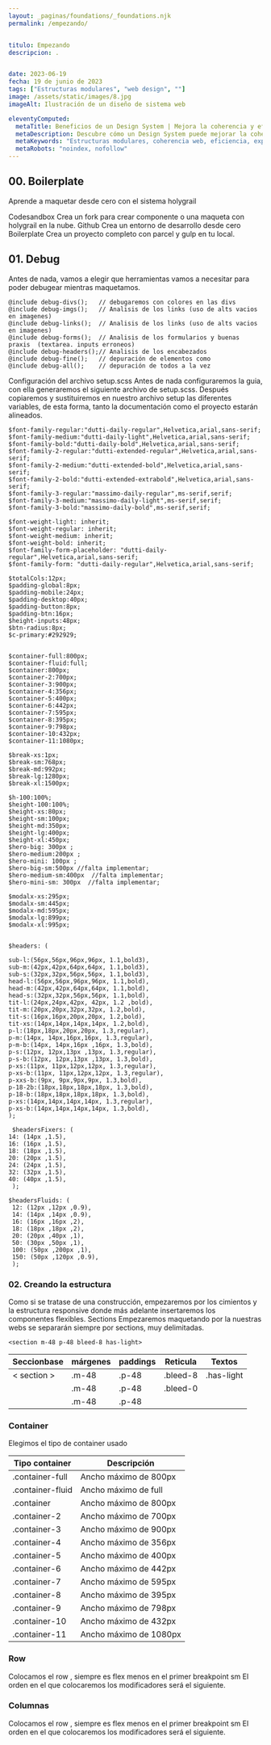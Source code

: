 ```yaml
---
layout: _paginas/foundations/_foundations.njk
permalink: /empezando/


titulo: Empezando
descripcion: .


date: 2023-06-19
fecha: 19 de junio de 2023
tags: ["Estructuras modulares", "web design", ""]
image: /assets/static/images/8.jpg
imageAlt: Ilustración de un diseño de sistema web

eleventyComputed:
  metaTitle: Beneficios de un Design System | Mejora la coherencia y eficiencia de tu web
  metaDescription: Descubre cómo un Design System puede mejorar la coherencia y eficiencia de tu sitio web. Obtén más clics y mejora la experiencia de usuario. 💡 ¡Conoce los beneficios ahora!
  metaKeywords: "Estructuras modulares, coherencia web, eficiencia, experiencia de usuario"
  metaRobots: "noindex, nofollow"
---
```

## 00. Boilerplate
Aprende a maquetar desde cero con el sistema holygrail

Codesandbox
Crea un fork para crear componente o una maqueta con holygrail en la nube.
Github
Crea un entorno de desarrollo desde cero
Boilerplate
Crea un proyecto completo con parcel y gulp en tu local.


## 01. Debug
Antes de nada, vamos a elegir que herramientas vamos a necesitar para poder debugear mientras maquetamos.
```
@include debug-divs();   // debugaremos con colores en las divs
@include debug-imgs();   // Analisis de los links (uso de alts vacios  en imagenes)
@include debug-links();  // Analisis de los links (uso de alts vacios  en imagenes)
@include debug-forms();  // Analisis de los formularios y buenas praxis  (textarea. inputs erroneos)
@include debug-headers();// Analisis de los encabezados
@include debug-fine();   // depuración de elementos como 
@include debug-all();    // depuración de todos a la vez
```
Configuración del archivo setup.scss
Antes de nada configuraremos la guia, con ella generaremos el siguiente archivo de setup.scss. Después copiaremos y sustituiremos en nuestro archivo setup las diferentes variables, de esta forma, tanto la documentación como el proyecto estarán alineados.

```
$font-family-regular:"dutti-daily-regular",Helvetica,arial,sans-serif;
$font-family-medium:"dutti-daily-light",Helvetica,arial,sans-serif;
$font-family-bold:"dutti-daily-bold",Helvetica,arial,sans-serif;
$font-family-2-regular:"dutti-extended-regular",Helvetica,arial,sans-serif;
$font-family-2-medium:"dutti-extended-bold",Helvetica,arial,sans-serif;
$font-family-2-bold:"dutti-extended-extrabold",Helvetica,arial,sans-serif;
$font-family-3-regular:"massimo-daily-regular",ms-serif,serif;
$font-family-3-medium:"massimo-daily-light",ms-serif,serif;
$font-family-3-bold:"massimo-daily-bold",ms-serif,serif;

$font-weight-light: inherit;
$font-weight-regular: inherit;
$font-weight-medium: inherit;
$font-weight-bold: inherit;
$font-family-form-placeholder: "dutti-daily-regular",Helvetica,arial,sans-serif;
$font-family-form: "dutti-daily-regular",Helvetica,arial,sans-serif;

$totalCols:12px;
$padding-global:8px;
$padding-mobile:24px;
$padding-desktop:40px;
$padding-button:8px;
$padding-btn:16px;
$height-inputs:48px;
$btn-radius:8px;
$c-primary:#292929;


$container-full:800px;
$container-fluid:full;
$container:800px;
$container-2:700px;
$container-3:900px;
$container-4:356px;
$container-5:400px;
$container-6:442px;
$container-7:595px;
$container-8:395px;
$container-9:798px;
$container-10:432px;
$container-11:1080px;

$break-xs:1px;
$break-sm:768px;
$break-md:992px;
$break-lg:1280px;
$break-xl:1500px;

$h-100:100%;
$height-100:100%;
$height-xs:80px;
$height-sm:100px;
$height-md:350px;
$height-lg:400px;
$height-xl:450px;
$hero-big: 300px ;
$hero-medium:200px ;
$hero-mini: 100px ;
$hero-big-sm:500px //falta implementar;
$hero-medium-sm:400px  //falta implementar;
$hero-mini-sm: 300px  //falta implementar;

$modalx-xs:295px;
$modalx-sm:445px;
$modalx-md:595px;
$modalx-lg:899px;
$modalx-xl:995px;


$headers: (
 
sub-l:(56px,56px,96px,96px, 1.1,bold3), 
sub-m:(42px,42px,64px,64px, 1.1,bold3), 
sub-s:(32px,32px,56px,56px, 1.1,bold3), 
head-l:(56px,56px,96px,96px, 1.1,bold), 
head-m:(42px,42px,64px,64px, 1.1,bold), 
head-s:(32px,32px,56px,56px, 1.1,bold), 
tit-l:(24px,24px,42px, 42px, 1.2 ,bold), 
tit-m:(20px,20px,32px,32px, 1.2,bold), 
tit-s:(16px,16px,20px,20px, 1.2,bold), 
tit-xs:(14px,14px,14px,14px, 1.2,bold), 
p-l:(18px,18px,20px,20px, 1.3,regular), 
p-m:(14px, 14px,16px,16px, 1.3,regular), 
p-m-b:(14px, 14px,16px ,16px, 1.3,bold), 
p-s:(12px, 12px,13px ,13px, 1.3,regular), 
p-s-b:(12px, 12px,13px ,13px, 1.3,bold), 
p-xs:(11px, 11px,12px,12px, 1.3,regular), 
p-xs-b:(11px, 11px,12px,12px, 1.3,regular), 
p-xxs-b:(9px, 9px,9px,9px, 1.3,bold), 
p-18-2b:(18px,18px,18px,18px, 1.3,bold), 
p-18-b:(18px,18px,18px,18px, 1.3,bold), 
p-xs:(14px,14px,14px,14px, 1.3,regular), 
p-xs-b:(14px,14px,14px,14px, 1.3,bold),
);

 $headersFixers: (
14: (14px ,1.5),
16: (16px ,1.5),
18: (18px ,1.5),
20: (20px ,1.5),
24: (24px ,1.5),
32: (32px ,1.5),
40: (40px ,1.5),
 );

$headersFluids: (
 12: (12px ,12px ,0.9),
 14: (14px ,14px ,0.9),
 16: (16px ,16px ,2),
 18: (18px ,18px ,2),
 20: (20px ,40px ,1),
 50: (30px ,50px ,1),
 100: (50px ,200px ,1),
 150: (50px ,120px ,0.9),
 );

```

###  02. Creando la estructura
Como si se tratase de una construcción, empezaremos por los cimientos y la estructura responsive donde más adelante insertaremos los componentes flexibles.
Sections
Empezaremos maquetando por la
nuestras webs se separarán siempre por sections, muy delimitadas.
```
<section m-48 p-48 bleed-8 has-light>
```

| Seccionbase | márgenes | paddings | Reticula | Textos     |
|-------------|----------|----------|----------|------------|
| < section >   | .m-48    | .p-48    | .bleed-8 | .has-light |
|             | .m-48    | .p-48    | .bleed-0 |            |
|             | .m-48    | .p-48    |          |            |


### Container
Elegimos el tipo de container usado



| Tipo container         |      Descripción          |
|-------------------|--------------------------|
| .container-full   |   Ancho máximo de 800px     |
| .container-fluid  |	  Ancho máximo de full   |
| .container	      |   Ancho máximo de 800px  |
| .container-2	|   Ancho máximo de 700px  |
| .container-3	|   Ancho máximo de 900px  |
| .container-4	|   Ancho máximo de 356px  |
| .container-5	|   Ancho máximo de 400px  |
| .container-6	|   Ancho máximo de 442px  |
| .container-7	|   Ancho máximo de 595px  |
| .container-8	|   Ancho máximo de 395px  |
| .container-9	|   Ancho máximo de 798px  |
| .container-10	|   Ancho máximo de 432px  |
| .container-11	|   Ancho máximo de 1080px |




### Row
Colocamos el row , siempre es flex menos en el primer breakpoint sm El orden en el que colocaremos los modificadores será el siguiente.

### Columnas
Colocamos el row , siempre es flex menos en el primer breakpoint sm El orden en el que colocaremos los modificadores será el siguiente.

